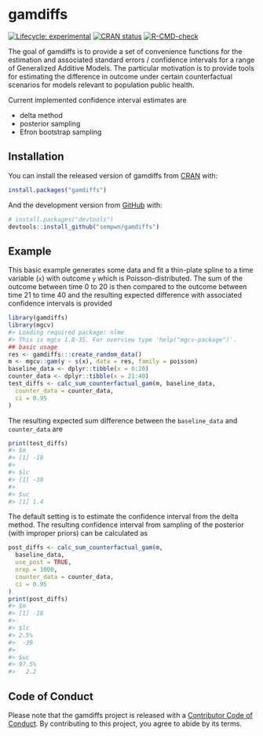 
<!-- README.md is generated from README.Rmd. Please edit that file -->

# gamdiffs

<!-- badges: start -->

[![Lifecycle:
experimental](https://img.shields.io/badge/lifecycle-experimental-orange.svg)](https://lifecycle.r-lib.org/articles/stages.html#experimental)
[![CRAN
status](https://www.r-pkg.org/badges/version/gamdiffs)](https://CRAN.R-project.org/package=gamdiffs)
[![R-CMD-check](https://github.com/sempwn/gamdiffs/workflows/R-CMD-check/badge.svg)](https://github.com/sempwn/gamdiffs/actions)
<!-- badges: end -->

The goal of gamdiffs is to provide a set of convenience functions for
the estimation and associated standard errors / confidence intervals for
a range of Generalized Additive Models. The particular motivation is to
provide tools for estimating the difference in outcome under certain
counterfactual scenarios for models relevant to population public
health.

Current implemented confidence interval estimates are

-   delta method
-   posterior sampling
-   Efron bootstrap sampling

## Installation

You can install the released version of gamdiffs from
[CRAN](https://CRAN.R-project.org) with:

``` r
install.packages("gamdiffs")
```

And the development version from [GitHub](https://github.com/) with:

``` r
# install.packages("devtools")
devtools::install_github("sempwn/gamdiffs")
```

## Example

This basic example generates some data and fit a thin-plate spline to a
time variable (`x`) with outcome `y` which is Poisson-distributed. The
sum of the outcome between time 0 to 20 is then compared to the outcome
between time 21 to time 40 and the resulting expected difference with
associated confidence intervals is provided

``` r
library(gamdiffs)
library(mgcv)
#> Loading required package: nlme
#> This is mgcv 1.8-35. For overview type 'help("mgcv-package")'.
## basic usage
res <- gamdiffs:::create_random_data()
m <- mgcv::gam(y ~ s(x), data = res, family = poisson)
baseline_data <- dplyr::tibble(x = 0:20)
counter_data <- dplyr::tibble(x = 21:40)
test_diffs <- calc_sum_counterfactual_gam(m, baseline_data,
  counter_data = counter_data,
  ci = 0.95
)
```

The resulting expected sum difference between the `baseline_data` and
`counter_data` are

``` r
print(test_diffs)
#> $m
#> [1] -18
#> 
#> $lc
#> [1] -38
#> 
#> $uc
#> [1] 1.4
```

The default setting is to estimate the confidence interval from the
delta method. The resulting confidence interval from sampling of the
posterior (with improper priors) can be calculated as

``` r
post_diffs <- calc_sum_counterfactual_gam(m, 
  baseline_data,
  use_post = TRUE,
  nrep = 1000,
  counter_data = counter_data,
  ci = 0.95
)
print(post_diffs)
#> $m
#> [1] -18
#> 
#> $lc
#> 2.5% 
#>  -39 
#> 
#> $uc
#> 97.5% 
#>   2.2
```

## Code of Conduct

Please note that the gamdiffs project is released with a [Contributor
Code of
Conduct](https://contributor-covenant.org/version/2/0/CODE_OF_CONDUCT.html).
By contributing to this project, you agree to abide by its terms.
